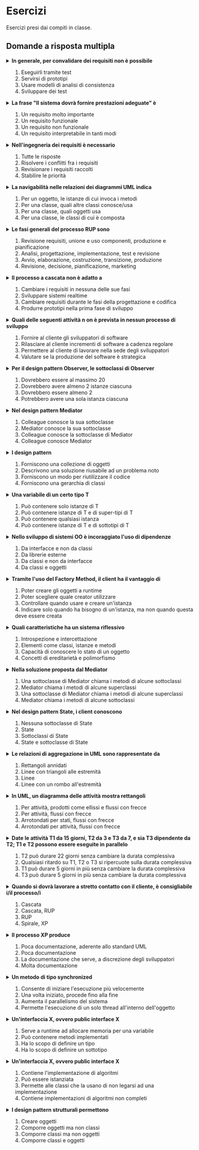 # Esercizi

Esercizi presi dai compiti in classe.

<!-- New section -->

## Domande a risposta multipla

<!-- New subsection -->

<details>
<summary>
<b>In generale, per convalidare dei requisiti non è possibile</b>
  <ol>
    <li> Eseguirli tramite test
    <li> Servirsi di prototipi
    <li> Usare modelli di analisi di consistenza
    <li> Sviluppare dei test
  </ol>
</summary>
<i>3. Usare modelli di analisi di consistenza</i>
<br/>
Possiamo controllare che il software soddisfi i requisiti tramite test, facendo provare al client i vari prototipi e sviluppando dei test che controllino un determinato requisito.
</details>

<!-- New subsection -->

<details>
<summary>
<b>La frase "Il sistema dovrà fornire prestazioni adeguate" è</b>
  <ol>
    <li> Un requisito molto importante
    <li> Un requisito funzionale
    <li> Un requisito non funzionale
    <li> Un requisito interpretabile in tanti modi
  </ol>
</summary>
<i>2. Un requisito non funzionale</i>
<br/>
I requisiti non funzionali riguardano come il sistema svolge la sua funzione (es. affidabilità, efficienza, prestazioni,
manutenibilità, etc.)
</details>

<!-- New subsection -->

<details>
<summary>
<b>Nell'ingegneria dei requisiti è necessario</b>
  <ol>
    <li> Tutte le risposte
    <li> Risolvere i conflitti fra i requisiti
    <li> Revisionare i requisiti raccolti
    <li> Stabilire le priorità
  </ol>
</summary>
<i>1. Tutte le risposte</i>
<br/>
Tutti i passi elencati vengono applicati nell'ingegneria dei requisiti.
</details>

<!-- New subsection -->

<details>
<summary>
<b>La navigabilità nelle relazioni dei diagrammi UML indica</b>
  <ol>
    <li> Per un oggetto, le istanze di cui invoca i metodi
    <li> Per una classe, quali altre classi conosce/usa
    <li> Per una classe, quali oggetti usa
    <li> Per una classe, le classi di cui è composta
  </ol>
</summary>
<i>2. Per una classe, quali altre classi conosce/usa</i>
<br/>
La freccia singola indica che una classe conosce un'altra classe e la utilizza in una qualche forma.
</details>

<!-- New subsection -->

<details>
<summary>
<b>Le fasi generali del processo RUP sono</b>
  <ol>
    <li> Revisione requisiti, unione e uso componenti, produzione e pianificazione
    <li> Analisi, progettazione, implementazione, test e revisione
    <li> Avvio, elaborazione, costruzione, transizione, produzione
    <li> Revisione, decisione, pianificazione, marketing
  </ol>
</summary>
<i>3. Avvio, elaborazione, costruzione, transizione, produzione</i>
<br/>
<a href="https://it.wikipedia.org/wiki/Rational_Unified_Process">Descrizione del processo RUP.</a>
</details>

<!-- New subsection -->

<details>
<summary>
<b>Il processo a cascata non è adatto a</b>
  <ol>
    <li> Cambiare i requisiti in nessuna delle sue fasi
    <li> Sviluppare sistemi realtime
    <li> Cambiare requisiti durante le fasi della progettazione e codifica
    <li> Produrre prototipi nella prima fase di sviluppo
  </ol>
</summary>
<i>3. Cambiare requisiti durante le fasi della progettazione e codifica</i>
<br/>
Nel processo a cascata, una volta stabiliti i requisiti, questi saranno considerati immutabili ed utilizzati per tutti gli step successivi, che si concludono con il rilascio del prodotto.
</details>

<!-- New subsection -->

<details>
<summary>
<b>Quali delle seguenti attività n on è prevista in nessun processo di sviluppo</b>
  <ol>
    <li> Fornire al cliente gli sviluppatori di software
    <li> Rilasciare al cliente incrementi di software a cadenza regolare
    <li> Permettere al cliente di lavorare nella sede degli sviluppatori
    <li> Valutare se la produzione del software è strategica
  </ol>
</summary>
<i>4. Valutare se la produzione del software è strategica</i>
<br/>
Questa è una valutazione che spetta al cliente, non agli sviluppatori.
</details>

<!-- New subsection -->

<details>
<summary>
<b>Per il design pattern Observer, le sottoclassi di Observer</b>
  <ol>
    <li> Dovrebbero essere al massimo 20
    <li> Dovrebbero avere almeno 2 istanze ciascuna
    <li> Dovrebbero essere almeno 2
    <li> Potrebbero avere una sola istanza ciascuna
  </ol>
</summary>
<i>4. Potrebbero avere una sola istanza ciascuna</i>
<br/>
Il pattern Observer permette ad un numero arbitrario e dinamico di Observer di effettuare un attach al Subject per essere informati di eventuali cambiamenti del suo stato.
</details>

<!-- New subsection -->

<details>
<summary>
<b>Nel design pattern Mediator</b>
  <ol>
    <li> Colleague conosce la sua sottoclasse
    <li> Mediator conosce la sua sottoclasse
    <li> Colleague conosce la sottoclasse di Mediator
    <li> Colleague conosce Mediator
  </ol>
</summary>
<i>4. Colleague conosce Mediator</i>
<br/>
È sufficiente che tutti i Colleague abbiano modo di utilizzare l'interfaccia offerta da Mediator per potersi scambiare i messaggi fra di loro.
</details>

<!-- New subsection -->

<details>
<summary>
<b>I design pattern</b>
  <ol>
    <li> Forniscono una collezione di oggetti
    <li> Descrivono una soluzione riusabile ad un problema noto
    <li> Forniscono un modo per riutilizzare il codice
    <li> Forniscono una gerarchia di classi
  </ol>
</summary>
<i>2. Descrivono una soluzione riusabile ad un problema noto</i>
<br/>
I design pattern sono soluzioni ben studiate che permettono di risolvere un problema noto in modo efficiente e riproducibile tramite una gerarchia di classi, ognuno con un ruolo ben definito.
</details>

<!-- New subsection -->

<details>
<summary>
<b>Una variabile di un certo tipo T</b>
  <ol>
    <li> Può contenere solo istanze di T
    <li> Può contenere istanze di T e di super-tipi di T
    <li> Può contenere qualsiasi istanza
    <li> Può contenere istanze di T e di sottotipi di T
  </ol>
</summary>
<i>4. Può contenere istanze di T e di sottotipi di T</i>
<br/>
Animal a = new Dog(); // Valido
<br/>
Dog d = new Animal(); // Non valido
</details>

<!-- New subsection -->

<details>
<summary>
<b>Nello sviluppo di sistemi OO è incoraggiato l'uso di dipendenze</b>
  <ol>
    <li> Da interfacce e non da classi
    <li> Da librerie esterne
    <li> Da classi e non da interfacce
    <li> Da classi e oggetti
  </ol>
</summary>
<i>1. Da interfacce e non da classi</i>
<br/>
È sempre meglio dipendere da interfacce piuttosto che da classi concrete, in modo da poter cambiare l'implementazione senza dover modificare il codice che dipende da essa.
</details>

<!-- New subsection -->

<details>
<summary>
<b>Tramite l'uso del Factory Method, il client ha il vantaggio di</b>
  <ol>
    <li> Poter creare gli oggetti a runtime
    <li> Poter scegliere quale creator utilizzare
    <li> Controllare quando usare e creare un'istanza
    <li> Indicare solo quando ha bisogno di un'istanza, ma non quando questa deve essere creata
  </ol>
</summary>
<i>1. Poter creare gli oggetti a runtime</i>
<br/>
Il Factory Method permette di creare un'istanza di una classe senza doverne conoscere il tipo, in modo da poterla cambiare a runtime in base ai parametri forniti al creator.
</details>

<!-- New subsection -->

<details>
<summary>
<b>Quali caratteristiche ha un sistema riflessivo</b>
  <ol>
    <li> Introspezione e intercettazione
    <li> Elementi come classi, istanze e metodi
    <li> Capacità di conoscere lo stato di un oggetto
    <li> Concetti di ereditarietà e polimorfismo
  </ol>
</summary>
<i>1. Introspezione e intercettazione</i>
<br/>
Attraverso la riflessione è possibile conoscere dettagli a proposito di un oggetto quali i metodi che offre, le loro firme e i parametri che accettano.
Questo permette, ad esempio, di intercettare le chiamate ai metodi e di modificarne il comportamento.
</details>

<!-- New subsection -->

<details>
<summary>
<b>Nella soluzione proposta dal Mediator</b>
  <ol>
    <li> Una sottoclasse di Mediator chiama i metodi di alcune sottoclassi
    <li> Mediator chiama i metodi di alcune superclassi
    <li> Una sottoclasse di Mediator chiama i metodi di alcune superclassi
    <li> Mediator chiama i metodi di alcune sottoclassi
  </ol>
</summary>
<i>1. Una sottoclasse di Mediator chiama i metodi di alcune sottoclassi</i>
<br/>
L'implementazione dell'interfaccia Mediator chiama i metodi dei ConcreteColleague, che sono sottoclassi di Colleague.
</details>

<!-- New subsection -->

<details>
<summary>
<b>Nel design pattern State, i client conoscono</b>
  <ol>
    <li> Nessuna sottoclasse di State
    <li> State
    <li> Sottoclassi di State
    <li> State e sottoclasse di State
  </ol>
</summary>
<i>1. Nessuna sottoclasse di State</i>
<br/>
L'utilizzo dello state è interno al Context.
È solo con questo che il client interagisce.
</details>

<!-- New subsection -->

<details>
<summary>
<b>Le relazioni di aggregazione in UML sono rappresentate da</b>
  <ol>
    <li> Rettangoli annidati
    <li> Linee con triangoli alle estremità
    <li> Linee
    <li> Linee con un rombo all'estremità
  </ol>
</summary>
<i>4. Linee con un rombo all'estremità</i>
<br/>
Nel caso dell'aggregazione il rombo è vuoto.
Se si trattasse di composizione, il rombo sarebbe pieno.
</details>

<!-- New subsection -->

<details>
<summary>
<b>In UML, un diagramma delle attività mostra rettangoli</b>
  <ol>
    <li> Per attività, prodotti come ellissi e flussi con frecce
    <li> Per attività, flussi con frecce
    <li> Arrotondati per stati, flussi con frecce
    <li> Arrotondati per attività, flussi con frecce
  </ol>
</summary>
<i>4. Arrotondati per attività, flussi con frecce</i>
La sintassi di un diagramma delle attività è la seguente:
<ul>
<li> Rettangoli arrotondati per le attività
<li> Frecce per i flussi
<li> Rombi per le ramificazioni
<li> Cerchio pieno per lo stato iniziale
</ul>
<br/>
Explanation
</details>

<!-- New subsection -->

<details>
<summary>
<b>Date le attività T1 da 15 giorni, T2 da 3 e T3 da 7, e sia T3 dipendente da T2; T1 e T2 possono essere eseguite in parallelo</b>
  <ol>
    <li> T2 può durare 22 giorni senza cambiare la durata complessiva
    <li> Qualsiasi ritardo su T1, T2 o T3 si ripercuote sulla durata complessiva
    <li> T1 può durare 5 giorni in più senza cambiare la durata complessiva
    <li> T3 può durare 5 giorni in più senza cambiare la durata complessiva
  </ol>
</summary>
<i>4. T3 può durare 5 giorni in più senza cambiare la durata complessiva</i>
<br/>
T1 dura 15 giorni, T2 + T3 10 giorni.
Se T3 dura 5 giorni durasse 5 giorni in può, entrambi i flussi durerebbero 15 giorni, che è comunque la durata complessiva del progetto.
</details>

<!-- New subsection -->

<details>
<summary>
<b>Quando si dovrà lavorare a stretto contatto con il cliente, è consigliabile  i/il processo/i</b>
<br/>
  <ol>
    <li> Cascata
    <li> Cascata, RUP
    <li> RUP
    <li> Spirale, XP
  </ol>
</summary>
<i>4. Spirale, XP</i>
<br/>
Sia il processo a spirale che XP prevedono un contatto continuo con il cliente per poter rispondere ai cambiamenti nei requisiti o eventuali feedback.
</details>

<!-- New subsection -->

<details>
<summary>
<b>Il processo XP produce</b>
  <ol>
    <li> Poca documentazione, aderente allo standard UML
    <li> Poca documentazione
    <li> La documentazione che serve, a discrezione degli sviluppatori
    <li> Molta documentazione
  </ol>
</summary>
<i>2. Poca documentazione</i>
<br/>
Nel processo XP la documentazione è ridotta al minimo, a favore di Story Cards.
</details>

<!-- New subsection -->

<details>
<summary>
<b>Un metodo di tipo synchronized</b>
  <ol>
    <li> Consente di iniziare l'esecuzione più velocemente
    <li> Una volta iniziato, procede fino alla fine
    <li> Aumenta il parallelismo del sistema
    <li> Permette l'esecuzione di un solo thread all'interno dell'oggetto
  </ol>
</summary>
<i>4. Permette l'esecuzione di un solo thread all'interno dell'oggetto</i>
<br/>
Un metodo di tipo synchronized è un metodo che può essere eseguito da un solo thread alla volta.
Implementa i monitor di Hoare.
</details>

<!-- New subsection -->

<details>
<summary>
<b>Un'interfaccia X, ovvero public interface X</b>
  <ol>
    <li> Serve a runtime ad allocare memoria per una variabile
    <li> Può contenere metodi implementati
    <li> Ha lo scopo di definire un tipo
    <li> Ha lo scopo di definire un sottotipo
  </ol>
</summary>
<i>3. Ha lo scopo di definire un tipo</i>
<br/>
Un'interfaccia definisce un tipo che sarà poi implementato da altre classi.
</details>

<!-- New subsection -->

<details>
<summary>
<b>Un'interfaccia X, ovvero public interface X</b>
  <ol>
    <li> Contiene l'implementazione di algoritmi
    <li> Può essere istanziata
    <li> Permette alle classi che la usano di non legarsi ad una implementazione
    <li> Contiene implementazioni di algoritmi non completi
  </ol>
</summary>
<i>3. Permette alle classi che la usano di non legarsi ad una implementazione</i>
<br/>
Utilizzando un'interfaccia, avviene un accoppiamento più lasco fra le classi che la usano, che non devono necessariamente conoscere le classe che la implementano.
</details>

<!-- New subsection -->

<details>
<summary>
<b>I design pattern strutturali permettono</b>
  <ol>
    <li> Creare oggetti
    <li> Comporre oggetti ma non classi
    <li> Comporre classi ma non oggetti
    <li> Comporre classi e oggetti
  </ol>
</summary>
<i>4. Comporre classi e oggetti</i>
<br/>
I design patter strutturali permettono di comporre classi e oggetti al fine di realizzare un sistema più complesso.
Esempi sono l'Adapter, il Composite, il Bridge, il Decorator.
</details>
